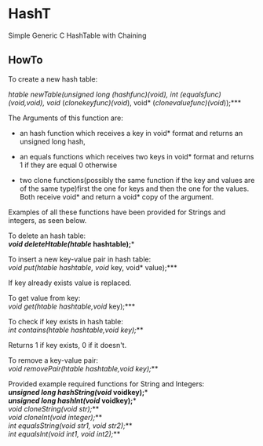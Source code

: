 # HashT
Simple Generic C HashTable with Chaining

## HowTo

To create a new hash table:

***htable* newTable(unsigned long (*hashfunc)(void*), int (*equalsfunc)(void*,void*), void* (*clonekeyfunc)(void*), void* (*clonevaluefunc)(void*));***

The Arguments of this function are:
* an hash function which receives a key in void* format and returns an unsigned long hash,

* an equals functions which receives two keys in void* format and returns 1 if they are equal 0 otherwise

* two clone functions(possibly the same function if the key and values are of the same type)first the one for keys and then the one for the values. Both receive void* and return a void* copy of the argument.

Examples of all these functions have been provided for Strings and integers, as seen below.

To delete an hash table:                                 
***void deleteHtable(htable* hashtable);***

To insert a new key-value pair in hash table:                    
***void* put(htable* hashtable, void* key, void* value);***

If key already exists value is replaced.

To get value from key:                 
***void* get(htable* hashtable,void* key);***

To check if key exists in hash table:      
***int contains(htable* hashtable,void* key);***

Returns 1 if key exists, 0 if it doesn't.

To remove a key-value pair:     
***void removePair(htable* hashtable,void* key);***

Provided example required functions for String and Integers:         
***unsigned long hashString(void* voidkey);***  
***unsigned long hashInt(void* voidkey);***  
***void* cloneString(void* str);***   
***void* cloneInt(void* integer);***   
***int equalsString(void* str1, void* str2);***   
***int equalsInt(void* int1, void* int2);***   
